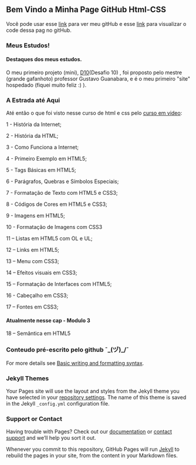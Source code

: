 ## Bem Vindo a Minha Page GitHub Html-CSS

Você pode usar esse [link](https://github.com/MichelNsouza/html-css) para ver meu gitHub
e esse [link](https://github.com/MichelNsouza/html-css/edit/gh-pages/index.md) para visualizar o code dessa pag no gitHub.

### Meus Estudos!
#### Destaques dos meus estudos.

O meu primeiro projeto (mini), [D10](https://michelnsouza.github.io/projeto-android/)(Desafio 10) , foi proposto pelo mestre (grande gafanhoto) professor Gustavo Guanabara, e é o meu primeiro "site" hospedado (fiquei muito feliz :) ).

### A Estrada até Aqui

Até então o que foi visto nesse curso de html e css pelo [curso em video](https://www.cursoemvideo.com/):

1 - História da Internet;

2 - História da HTML;

3 - Como Funciona a Internet;

4 - Primeiro Exemplo em HTML5;

5 - Tags Básicas em HTML5;

6 - Parágrafos, Quebras e Símbolos Especiais;

7 - Formatação de Texto com HTML5 e CSS3;

8 - Códigos de Cores em HTML5 e CSS3;

9 - Imagens em HTML5;

10 - Formatação de Imagens com CSS3

11 – Listas em HTML5 com OL e UL;

12 – Links em HTML5;

13 – Menu com CSS3;

14 – Efeitos visuais em CSS3;

15 – Formatação de Interfaces com HTML5;

16 - Cabeçalho em CSS3;

17 – Fontes em CSS3;

#### Atualmente nesse cap - Modulo 3

18 – Semântica em HTML5










### Conteudo pré-escrito pelo github ¯\_(ヅ)_/¯

For more details see [Basic writing and formatting syntax](https://docs.github.com/en/github/writing-on-github/getting-started-with-writing-and-formatting-on-github/basic-writing-and-formatting-syntax).

### Jekyll Themes

Your Pages site will use the layout and styles from the Jekyll theme you have selected in your [repository settings](https://github.com/MichelNsouza/html-css/settings/pages). The name of this theme is saved in the Jekyll `_config.yml` configuration file.

### Support or Contact

Having trouble with Pages? Check out our [documentation](https://docs.github.com/categories/github-pages-basics/) or [contact support](https://support.github.com/contact) and we’ll help you sort it out.

Whenever you commit to this repository, GitHub Pages will run [Jekyll](https://jekyllrb.com/) to rebuild the pages in your site, from the content in your Markdown files.
